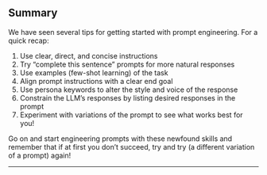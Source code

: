 ## Summary

We have seen several tips for getting started with prompt engineering. For a quick recap:

1. Use clear, direct, and concise instructions
2. Try “complete this sentence” prompts for more natural responses
3. Use examples (few-shot learning) of the task
4. Align prompt instructions with a clear end goal
5. Use persona keywords to alter the style and voice of the response
6. Constrain the LLM’s responses by listing desired responses in the prompt
7. Experiment with variations of the prompt to see what works best for you!

Go on and start engineering prompts with these newfound skills and remember that if at first you don’t succeed, try and try (a different variation of a prompt) again!

---